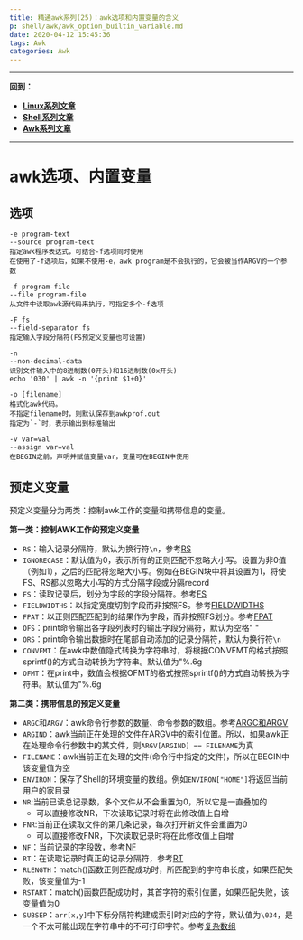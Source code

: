 ```yaml
---
title: 精通awk系列(25)：awk选项和内置变量的含义
p: shell/awk/awk_option_builtin_variable.md
date: 2020-04-12 15:45:36
tags: Awk
categories: Awk
---
```


--------

**回到：**  
- **[Linux系列文章](/linux/index)**  
- **[Shell系列文章](/shell/index)**  
- **[Awk系列文章](/shell/awk/index)**  

--------

# awk选项、内置变量

## 选项

```
-e program-text
--source program-text
指定awk程序表达式，可结合-f选项同时使用
在使用了-f选项后，如果不使用-e，awk program是不会执行的，它会被当作ARGV的一个参数

-f program-file
--file program-file
从文件中读取awk源代码来执行，可指定多个-f选项

-F fs
--field-separator fs
指定输入字段分隔符(FS预定义变量也可设置)

-n
--non-decimal-data
识别文件输入中的8进制数(0开头)和16进制数(0x开头)
echo '030' | awk -n '{print $1+0}'

-o [filename]
格式化awk代码。
不指定filename时，则默认保存到awkprof.out
指定为`-`时，表示输出到标准输出

-v var=val
--assign var=val
在BEGIN之前，声明并赋值变量var，变量可在BEGIN中使用
```

## 预定义变量

预定义变量分为两类：控制awk工作的变量和携带信息的变量。

**第一类：控制AWK工作的预定义变量**  

- `RS`：输入记录分隔符，默认为换行符`\n`，参考[RS](#RS)  
- `IGNORECASE`：默认值为0，表示所有的正则匹配不忽略大小写。设置为非0值（例如1），之后的匹配将忽略大小写。例如在BEGIN块中将其设置为1，将使FS、RS都以忽略大小写的方式分隔字段或分隔record  
- `FS`：读取记录后，划分为字段的字段分隔符。参考[FS](#FS)  
- `FIELDWIDTHS`：以指定宽度切割字段而非按照FS。参考[FIELDWIDTHS](#FIELDWIDTHS)  
- `FPAT`：以正则匹配匹配到的结果作为字段，而非按照FS划分。参考[FPAT](#FPAT)  
- `OFS`：print命令输出各字段列表时的输出字段分隔符，默认为空格" "  
- `ORS`：print命令输出数据时在尾部自动添加的记录分隔符，默认为换行符`\n`  
- `CONVFMT`：在awk中数值隐式转换为字符串时，将根据CONVFMT的格式按照sprintf()的方式自动转换为字符串。默认值为"%.6g  
- `OFMT`：在print中，数值会根据OFMT的格式按照sprintf()的方式自动转换为字符串。默认值为"%.6g  

**第二类：携带信息的预定义变量**  

- `ARGC`和`ARGV`：awk命令行参数的数量、命令参数的数组。参考[ARGC和ARGV](#ARGC_ARGV)  
- `ARGIND`：awk当前正在处理的文件在ARGV中的索引位置。所以，如果awk正在处理命令行参数中的某文件，则`ARGV[ARGIND] == FILENAME`为真  
- `FILENAME`：awk当前正在处理的文件(命令行中指定的文件)，所以在BEGIN中该变量值为空  
- `ENVIRON`：保存了Shell的环境变量的数组。例如`ENVIRON["HOME"]`将返回当前用户的家目录  
- `NR`:当前已读总记录数，多个文件从不会重置为0，所以它是一直叠加的  
   - 可以直接修改NR，下次读取记录时将在此修改值上自增  
- `FNR`:当前正在读取文件的第几条记录，每次打开新文件会重置为0  
   - 可以直接修改FNR，下次读取记录时将在此修改值上自增  
- `NF`：当前记录的字段数，参考[NF](#NF)  
- `RT`：在读取记录时真正的记录分隔符，参考[RT](#RT)  
- `RLENGTH`：match()函数正则匹配成功时，所匹配到的字符串长度，如果匹配失败，该变量值为-1  
- `RSTART`：match()函数匹配成功时，其首字符的索引位置，如果匹配失败，该变量值为0  
- `SUBSEP`：`arr[x,y]`中下标分隔符构建成索引时对应的字符，默认值为`\034`，是一个不太可能出现在字符串中的不可打印字符。参考[复杂数组](#SUBSEP)  

